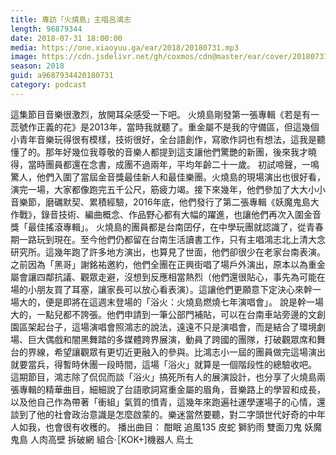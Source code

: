 ```yaml
---
title: 專訪「火燒島」主唱呂鴻志
length: 96879344
date: 2018-07-31 18:00:00
media: https://one.xiaoyuu.ga/ear/2018/20180731.mp3
image: https://cdn.jsdelivr.net/gh/coxmos/cdn@master/ear/cover/20180731.jpeg
season: 2018
guid: a9687934420180731
category: podcast
---
```


這集節目音樂很激烈，放開耳朵感受一下吧。
火燒島剛發第一張專輯《若是有一蕊號作正義的花》是2013年，當時我就聽了。重金屬不是我的守備區，但這幾個小青年音樂玩得很有模樣，技術很好，全台語創作，寫歌作詞也有想法，這我是聽懂了的。那年好幾位我尊敬的音樂人都提到這支讓他們驚艷的新團，後來我才曉得，當時團員都還在念書，成團不過兩年，平均年齡二十一歲。
初試啼聲，一鳴驚人，他們入圍了當屆金音獎最佳新人和最佳樂團。火燒島的現場演出也很好看，演完一場，大家都像跑完五千公尺，筋疲力竭。接下來幾年，他們參加了大大小小音樂節，磨礪默契、累積經驗，2016年底，他們發行了第二張專輯《妖魔鬼島大作戰》，錄音技術、編曲概念、作品野心都有大幅的躍進，也讓他們再次入圍金音獎「最佳搖滾專輯」。
火燒島的團員都是台南囝仔，在中學玩團就認識了，從青春期一路玩到現在。至今他們仍都留在台南生活讀書工作，只有主唱鴻志北上清大念研究所。這幾年跑了許多地方演出，也算見了世面，他們卻很少在老家台南表演。之前因為「黑哥」謝銘祐邀約，他們全團在正興街唱了場戶外演出，原本以為重金屬會讓四鄰抗議、觀眾走避，沒想到反應相當熱烈（他們還很貼心，事先為可能在場的小朋友買了耳塞，讓家長可以放心看表演）。這讓他們更願意下定決心來幹一場大的，便是即將在這週末登場的「浴火：火燒島燃燒七年演唱會」。
說是幹一場大的，一點兒都不誇張。他們申請到一筆公部門補貼，可以在台南車站旁邊的文創園區架起台子，這場演唱會照鴻志的說法，遠遠不只是演唱會，而是結合了環境劇場、巨大偶戲和闇黑舞踏的多媒體跨界展演，動員了跨國的團隊，打破觀眾席和舞台的界線，希望讓觀眾有更切近更融入的參與。比鴻志小一屆的團員做完這場演出就要當兵，得暫時休團一段時間，這場「浴火」就算是一個階段性的總驗收吧。
這期節目，鴻志除了侃侃而談「浴火」搞死所有人的展演設計，也分享了火燒島兩張專輯的精華曲目，細細說了台語歌詞寫重金屬的眉角，音樂路上的學習和成長，以及他自己作為帶著「衝組」氣質的憤青，這幾年來跑遍社運學運場子的心情，還談到了他的社會政治意識是怎麼啟蒙的。樂迷當然要聽，對二字頭世代好奇的中年人如我，也會很有收穫的。
播出曲目：
酣眠
追風135
皮蛇
獅豹雨
雙面刀鬼
妖魔鬼島
人肉高壁
拆破網
組合·［KOK+]機器人
烏土

